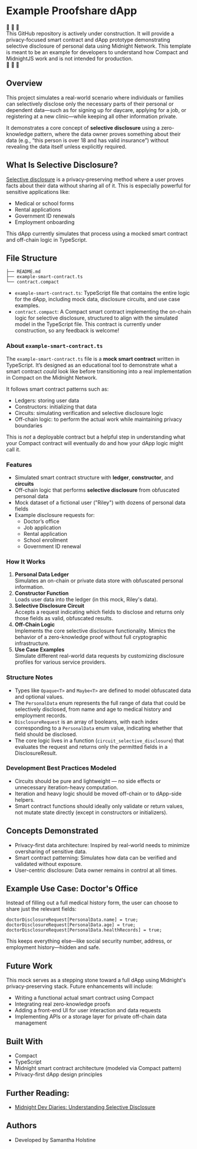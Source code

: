 # Example Proofshare dApp

🚧 🚧 🚧  
This GitHub repository is actively under construction. It will provide a privacy-focused smart contract and dApp prototype demonstrating selective disclosure of personal data using Midnight Network.
This template is meant to be an example for developers to understand how Compact and MidnightJS work and is not intended for production.  
🚧 🚧 🚧

## Overview

This project simulates a real-world scenario where individuals or families can selectively disclose only the necessary parts of their personal or dependent data—such as for signing up for daycare, applying for a job, or registering at a new clinic—while keeping all other information private.

It demonstrates a core concept of **selective disclosure** using a zero-knowledge pattern, where the data owner proves something about their data (e.g., “this person is over 18 and has valid insurance”) without revealing the data itself unless explicitly required.

## What Is Selective Disclosure?

[Selective disclosure](https://docs.midnight.network/blog/web3-intro-selective-disclosure) is a privacy-preserving method where a user proves facts about their data without sharing all of it. This is especially powerful for sensitive applications like:

- Medical or school forms
- Rental applications
- Government ID renewals
- Employment onboarding

This dApp currently simulates that process using a mocked smart contract and off-chain logic in TypeScript.

## File Structure


```
├── README.md  
├── example-smart-contract.ts  
└── contract.compact
```

- `example-smart-contract.ts`: TypeScript file that contains the entire logic for the dApp, including mock data, disclosure circuits, and use case examples.
- `contract.compact`: A Compact smart contract implementing the on-chain logic for selective disclosure, structured to align with the simulated model in the TypeScript file. This contract is currently under construction, so any feedback is welcome!

  
### About `example-smart-contract.ts`

The `example-smart-contract.ts` file is a **mock smart contract** written in TypeScript. It’s designed as an educational tool to demonstrate what a smart contract _could_ look like before transitioning into a real implementation in Compact on the Midnight Network.

It follows smart contract patterns such as:

- Ledgers: storing user data
- Constructors: initializing that data
- Circuits: simulating verification and selective disclosure logic
- Off-chain logic: to perform the actual work while maintaining privacy boundaries

This is _not_ a deployable contract but a helpful step in understanding what your Compact contract will eventually do and how your dApp logic might call it.

### Features
- Simulated smart contract structure with **ledger**, **constructor**, and **circuits**
- Off-chain logic that performs **selective disclosure** from obfuscated personal data
- Mock dataset of a fictional user ("Riley") with dozens of personal data fields
- Example disclosure requests for:
    - Doctor’s office
    - Job application
    - Rental application
    - School enrollment
    - Government ID renewal

### How It Works

1. **Personal Data Ledger**  
    Simulates an on-chain or private data store with obfuscated personal information.
2. **Constructor Function**  
    Loads user data into the ledger (in this mock, Riley's data).
3. **Selective Disclosure Circuit**  
    Accepts a request indicating which fields to disclose and returns only those fields as valid, obfuscated results.
4. **Off-Chain Logic**  
    Implements the core selective disclosure functionality. Mimics the behavior of a zero-knowledge proof without full cryptographic infrastructure.
5. **Use Case Examples**  
    Simulate different real-world data requests by customizing disclosure profiles for various service providers.

### Structure Notes

- Types like `Opaque<T>` and `Maybe<T>` are defined to model obfuscated data and optional values.
- The `PersonalData` enum represents the full range of data that could be selectively disclosed, from name and age to medical history and employment records.
- `DisclosureRequest` is an array of booleans, with each index corresponding to a `PersonalData` enum value, indicating whether that field should be disclosed.
- The core logic lives in a function (`circuit_selective_disclosure`) that evaluates the request and returns only the permitted fields in a DisclosureResult.

### Development Best Practices Modeled

- Circuits should be pure and lightweight — no side effects or unnecessary iteration-heavy computation.
- Iteration and heavy logic should be moved off-chain or to dApp-side helpers.
- Smart contract functions should ideally only validate or return values, not mutate state directly (except in constructors or initializers).

## Concepts Demonstrated

- Privacy-first data architecture: Inspired by real-world needs to minimize oversharing of sensitive data.
- Smart contract patterning: Simulates how data can be verified and validated without exposure.
- User-centric disclosure: Data owner remains in control at all times.

## Example Use Case: Doctor's Office

Instead of filling out a full medical history form, the user can choose to share just the relevant fields:

```
doctorDisclosureRequest[PersonalData.name] = true; doctorDisclosureRequest[PersonalData.age] = true; doctorDisclosureRequest[PersonalData.healthRecords] = true;
```
This keeps everything else—like social security number, address, or employment history—hidden and safe.

## Future Work

This mock serves as a stepping stone toward a full dApp using Midnight's privacy-preserving stack. Future enhancements will include:

- Writing a functional actual smart contract using Compact
- Integrating real zero-knowledge proofs
- Adding a front-end UI for user interaction and data requests
- Implementing APIs or a storage layer for private off-chain data management

## Built With

- Compact
- TypeScript
- Midnight smart contract architecture (modeled via Compact pattern)
- Privacy-first dApp design principles

## Further Reading:
 - [Midnight Dev Diaries: Understanding Selective Disclosure](https://docs.midnight.network/blog/web3-intro-selective-disclosure)

## Authors
- Developed by Samantha Holstine
